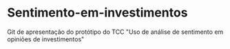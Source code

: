 # Sentimento-em-investimentos
Git de apresentação do protótipo do TCC "Uso de análise de sentimento em opiniões de investimentos"
